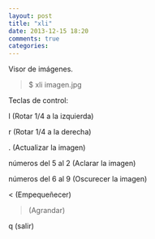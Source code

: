 ```yaml
---
layout: post
title: "xli"
date: 2013-12-15 18:20
comments: true
categories: 
---
```

Visor de imágenes.

>$ xli imagen.jpg

Teclas de control:

l (Rotar 1/4 a la izquierda)

r (Rotar 1/4 a la derecha)

. (Actualizar la imagen)

números del 5 al 2 (Aclarar la imagen)

números del 6 al 9 (Oscurecer la imagen)

< (Empequeñecer)

> (Agrandar)

q (salir)

